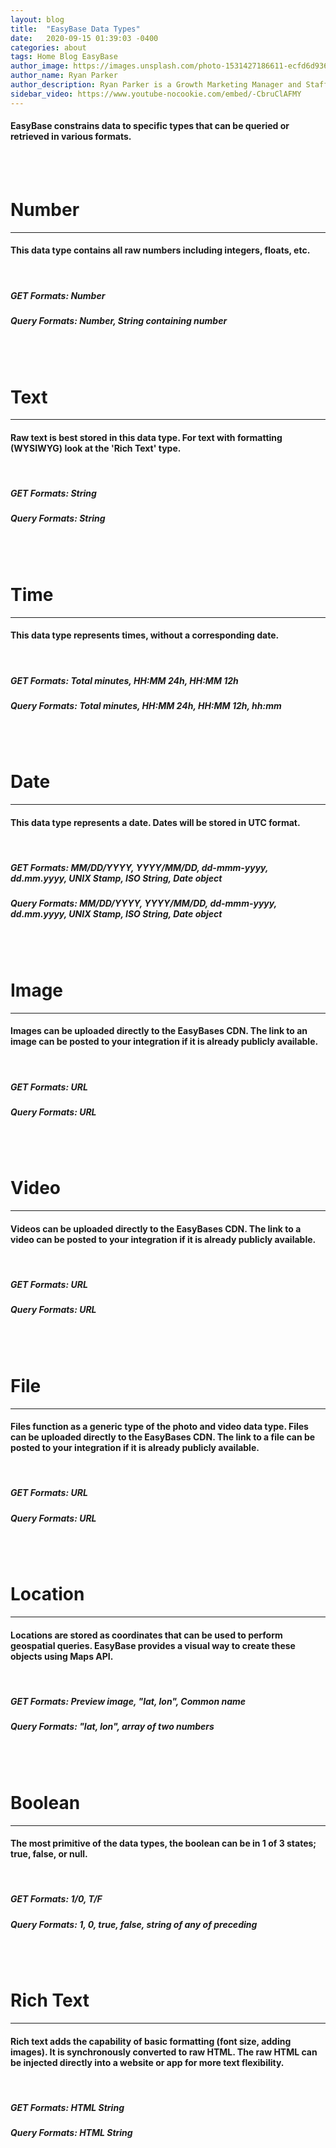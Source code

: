 ```yaml
---
layout: blog
title:  "EasyBase Data Types"
date:   2020-09-15 01:39:03 -0400
categories: about
tags: Home Blog EasyBase
author_image: https://images.unsplash.com/photo-1531427186611-ecfd6d936c79?ixlib=rb-1.2.1&q=80&fm=jpg&cs=tinysrgb&w=600&h=600&ixid=eyJhcHBfaWQiOjF9&fit=crop&crop=focalpoint&fp-x=0.51&fp-y=.375&fp-z=1.85
author_name: Ryan Parker
author_description: Ryan Parker is a Growth Marketing Manager and Staff Writer for EasyBase. He has previously written and contributed to various tech-related publications.
sidebar_video: https://www.youtube-nocookie.com/embed/-CbruClAFMY
---
```

#### EasyBase constrains data to specific types that can be queried or retrieved in various formats.

<br />
<br />

# Number
<hr />

#### This data type contains all raw numbers including integers, floats, etc.

<br />

##### GET Formats: **Number**
##### Query Formats: **Number, String containing number**

<br />
<br />

# Text
<hr />

#### Raw text is best stored in this data type. For text with formatting (WYSIWYG) look at the 'Rich Text' type.

<br />

##### GET Formats: **String**
##### Query Formats: **String**

<br />
<br />

# Time
<hr />

#### This data type represents times, without a corresponding date.

<br />

##### GET Formats: **Total minutes, HH:MM 24h, HH:MM 12h**
##### Query Formats: **Total minutes, HH:MM 24h, HH:MM 12h, hh:mm**

<br />
<br />

# Date
<hr />

#### This data type represents a date. Dates will be stored in UTC format.

<br />

##### GET Formats: **MM/DD/YYYY, YYYY/MM/DD, dd-mmm-yyyy, dd.mm.yyyy, UNIX Stamp, ISO String, Date object**
##### Query Formats: **MM/DD/YYYY, YYYY/MM/DD, dd-mmm-yyyy, dd.mm.yyyy, UNIX Stamp, ISO String, Date object**

<br />
<br />

# Image
<hr />

#### Images can be uploaded directly to the EasyBases CDN. The link to an image can be posted to your integration if it is already publicly available.

<br />

##### GET Formats: **URL**
##### Query Formats: **URL**

<br />
<br />

# Video
<hr />

#### Videos can be uploaded directly to the EasyBases CDN. The link to a video can be posted to your integration if it is already publicly available.

<br />

##### GET Formats: **URL**
##### Query Formats: **URL**

<br />
<br />

# File
<hr />

#### Files function as a generic type of the photo and video data type. Files can be uploaded directly to the EasyBases CDN. The link to a file can be posted to your integration if it is already publicly available.

<br />

##### GET Formats: **URL**
##### Query Formats: **URL**

<br />
<br />

# Location
<hr />

#### Locations are stored as coordinates that can be used to perform geospatial queries. EasyBase provides a visual way to create these objects using Maps API.

<br />

##### GET Formats: **Preview image, "lat, lon", Common name**
##### Query Formats: **"lat, lon", array of two numbers**

<br />
<br />

# Boolean
<hr />

#### The most primitive of the data types, the boolean can be in 1 of 3 states; true, false, or null.

<br />

##### GET Formats: **1/0, T/F**
##### Query Formats: **1, 0, true, false, string of any of preceding**

<br />
<br />

# Rich Text
<hr />

#### Rich text adds the capability of basic formatting (font size, adding images). It is synchronously converted to raw HTML. The raw HTML can be injected directly into a website or app for more text flexibility.

<br />

##### GET Formats: **HTML String**
##### Query Formats: **HTML String**